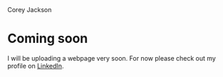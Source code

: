 
<html>
<head>Corey Jackson</head>
<body>
<h1>Coming soon</h1>
<p>I will be uploading a webpage very soon. For now please check out my profile on <a href="https://www.linkedin.com/in/corey-jackson-sudbury-on/">LinkedIn</a>.</p>
</body>
</html>